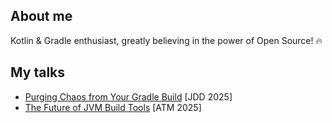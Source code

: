 ## About me

Kotlin & Gradle enthusiast, greatly believing in the power of Open Source! 🔥

## My talks

* [Purging Chaos from Your Gradle Build](https://youtu.be/HJZI-eaLmXc?si=Iw6yXhLTV2I0bIuF) [JDD 2025]
* [The Future of JVM Build Tools](https://youtu.be/wy-utjogkUw?si=qDziDVGkHKozfy7S) [ATM 2025]
